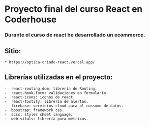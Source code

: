 # Proyecto final del curso React en Coderhouse

### Durante el curso de react he desarrollado un ecommerce.


## Sitio: 
    * https://optica-criado-react.vercel.app/

## Librerías utilizadas en el proyecto:
    -  react-routing.dom: librería de Routing.
    -  react-hook-form: validaciones en formulario.
    -  react-icons: iconos de react.
    -  react-tostify: librería de alertas.
    -  firebase: servicios cloud para el consumo de datos.
    -  boostrap: framework css.
    -  scss: styles sheet language.
    -  web-vitals: librería para métricas.


